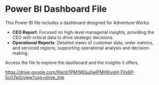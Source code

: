 # Power BI Dashboard File

This Power BI file includes a dashboard designed for Adventure Works:

- **CEO Report**: Focused on high-level managerial insights, providing the CEO with critical data to drive strategic decisions.
- **Operational Reports**: Detailed views of customer data, order metrics, and serviced regions, supporting operational analysis and decision-making.

Access the file to explore the dashboard and the insights it offers.

https://drive.google.com/file/d/1PM196Su0wIPMH0ivgH-Fllx6P-5cO7pG/view?usp=drive_link 
